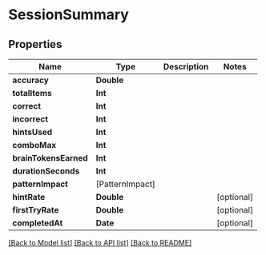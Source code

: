 # SessionSummary

## Properties
Name | Type | Description | Notes
------------ | ------------- | ------------- | -------------
**accuracy** | **Double** |  | 
**totalItems** | **Int** |  | 
**correct** | **Int** |  | 
**incorrect** | **Int** |  | 
**hintsUsed** | **Int** |  | 
**comboMax** | **Int** |  | 
**brainTokensEarned** | **Int** |  | 
**durationSeconds** | **Int** |  | 
**patternImpact** | [PatternImpact] |  | 
**hintRate** | **Double** |  | [optional] 
**firstTryRate** | **Double** |  | [optional] 
**completedAt** | **Date** |  | [optional] 

[[Back to Model list]](../README.md#documentation-for-models) [[Back to API list]](../README.md#documentation-for-api-endpoints) [[Back to README]](../README.md)


